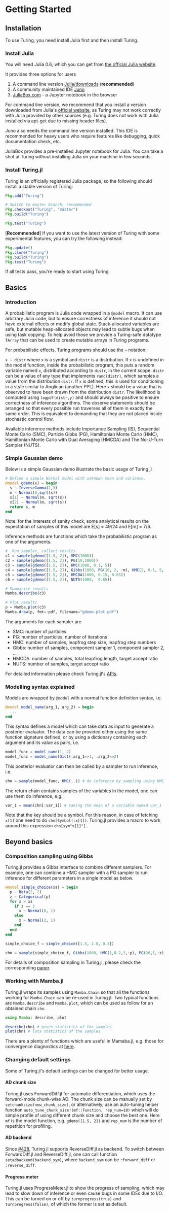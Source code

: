 # Getting Started

## Installation

To use Turing, you need install Julia first and then install Turing.

### Install Julia

You will need Julia 0.6, which you can get from [the official Julia website](http://julialang.org/downloads/).

It provides three options for users

1. A command line version [Julia/downloads](http://julialang.org/downloads/) (**recommended**)
2. A community maintained IDE [Juno](http://www.junolab.org/)
3. [JuliaBox.com](https://www.juliabox.com/) - a Jupyter notebook in the browser

For command line version, we recommend that you install a version downloaded from Julia's [official website](http://julialang.org/downloads/), as Turing may not work correctly with Julia provided by other sources (e.g. Turing does not work with Julia installed via apt-get due to missing header files).

Juno also needs the command line version installed. This IDE is recommended for heavy users who require features like debugging, quick documentation check, etc.

JuliaBox provides a pre-installed Jupyter notebook for Julia. You can take a shot at Turing without installing Julia on your machine in few seconds.

### Install Turing.jl

Turing is an officially registered Julia package, so the following should install a stable version of Turing:

```julia
Pkg.add("Turing")

# Switch to master branch; recommended
Pkg.checkout("Turing", "master")
Pkg.build("Turing")

Pkg.test("Turing")
```

[**Recommended**] If you want to use the latest version of Turing with some experimental features, you can try the following instead:

```julia
Pkg.update()
Pkg.clone("Turing")
Pkg.build("Turing")
Pkg.test("Turing")
```

If all tests pass, you're ready to start using Turing.

## Basics

### Introduction

A probabilistic program is Julia code wrapped in a `@model` macro. It can use arbitrary Julia code, but to ensure correctness of inference it should not have external effects or modify global state. Stack-allocated variables are safe, but mutable heap-allocated objects may lead to subtle bugs when using task copying. To help avoid those we provide a Turing-safe datatype `TArray` that can be used to create mutable arrays in Turing programs.

For probabilistic effects, Turing programs should use the `~` notation:

`x ~ distr` where `x` is a symbol and `distr` is a distribution. If `x` is undefined in the model function, inside the probabilistic program, this puts a random variable named `x`, distributed according to `distr`, in the current scope. `distr` can be a value of any type that implements `rand(distr)`, which samples a value from the distribution `distr`. If `x` is defined, this is used for conditioning in a style similar to Anglican (another PPL). Here `x` should be a value that is observed to have been drawn from the distribution `distr`. The likelihood is computed using `logpdf(distr,y)` and should always be positive to ensure correctness of inference algorithms. The observe statements should be arranged so that every possible run traverses all of them in exactly the same order. This is equivalent to demanding that they are not placed inside stochastic control flow.

Available inference methods include  Importance Sampling (IS), Sequential Monte Carlo (SMC), Particle Gibbs (PG), Hamiltonian Monte Carlo (HMC), Hamiltonian Monte Carlo with Dual Averaging (HMCDA) and The No-U-Turn Sampler (NUTS).

### Simple Gaussian demo

Below is a simple Gaussian demo illustrate the basic usage of Turing.jl

```julia
# Define a simple Normal model with unknown mean and variance.
@model gdemo(x) = begin
  s ~ InverseGamma(2,3)
  m ~ Normal(0,sqrt(s))
  x[1] ~ Normal(m, sqrt(s))
  x[2] ~ Normal(m, sqrt(s))
  return s, m
end
```

Note: for the interests of sanity check, some analytical results on the expectation of samples of this model are E[s] = 49/24 and E[m] = 7/6.

Inference methods are functions which take the probabilistic program as one of the arguments.

```julia
#  Run sampler, collect results
c1 = sample(gdemo([1.5, 2]), SMC(1000))
c2 = sample(gdemo([1.5, 2]), PG(10,1000))
c3 = sample(gdemo([1.5, 2]), HMC(1000, 0.1, 5))
c4 = sample(gdemo([1.5, 2]), Gibbs(1000, PG(10, 2, :m), HMC(2, 0.1, 5, :s)))
c5 = sample(gdemo([1.5, 2]), HMCDA(1000, 0.15, 0.65))
c6 = sample(gdemo([1.5, 2]), NUTS(1000,  0.65))

# Summarise results
Mamba.describe(c3)

# Plot results
p = Mamba.plot(c3)
Mamba.draw(p, fmt=:pdf, filename="gdemo-plot.pdf")
```

The arguments for each sampler are

* SMC: number of particles
* PG: number of particles, number of iterations
* HMC: number of samples, leapfrog step size, leapfrog step numbers
* Gibbs: number of samples, component sampler 1, component sampler 2, ...
* HMCDA: number of samples, total leapfrog length, target accept ratio
* NUTS: number of samples, target accept ratio

For detailed information please check Turing.jl's [APIs](https://github.com/yebai/Turing.jl/wiki/APIs).

### Modelling syntax explained

Models are wrapped by `@model` with a normal function definition syntax, i.e.

```julia
@model model_name(arg_1, arg_2) = begin
  ...
end
```

This syntax defines a model which can take data as input to generate a posterior evaluator. The data can be provided either using the same function signature defined, or by using a dictionary containing each argument and its value as pairs, i.e.

```julia
model_func = model_name(1, 2)
model_func = model_name(Dict(:arg_1=>1, :arg_2=>2)
```

This posterior evaluator can then be called by a sampler to run inference, i.e.

```julia
chn = sample(model_func, HMC(..)) # do inference by sampling using HMC
```

The return chain contains samples of the variables in the model, one can use them do inference, e.g.

```julia
var_1 = mean(chn[:var_1]) # taking the mean of a variable named var_1
```

Note that the key should be a symbol. For this reason, in case of fetching `x[1]` one need to do `chn[Symbol(:x[1])`. Turing.jl provides a macro to work around this expression `chn[sym"x[1]"]`.

## Beyond basics

### Composition sampling using Gibbs

Turing.jl provides a Gibbs interface to combine different samplers. For example, one can combine a HMC sampler with a PG sampler to run inference for different parameters in a single model as below.

```julia
@model simple_choice(xs) = begin
  p ~ Beta(2, 2)
  z ~ Categorical(p)
  for x = xs
    if z == 1
      x ~ Normal(0, 1)
    else
      x ~ Normal(2, 1)
    end
  end
end

simple_choice_f = simple_choice([1.5, 2.0, 0.3])

chn = sample(simple_choice_f, Gibbs(1000, HMC(1,0.2,3,:p), PG(20,1,:z))
```

For details of composition sampling in Turing.jl, please check the corresponding [paper](http://xuk.ai/assets/aistats2018-turing.pdf).

### Working with Mamba.jl

Turing.jl wraps its samples using `Mamba.Chain` so that all the functions working for `Mamba.Chain` can be re-used in Turing.jl. Two typical functions are `Mamba.describe` and `Mamba.plot`, which can be used as follow for an obtained chain `chn`.

```julia
using Mamba: describe, plot

describe(chn) # gives statistics of the samples
plot(chn) # lots statistics of the samples
```

There are a plenty of functions which are useful in Mamaba.jl, e.g. those for convergence diagnostics at [here](http://mambajl.readthedocs.io/en/latest/tutorial.html#convergence-diagnostics).

### Changing default settings

Some of Turing.jl's default settings can be changed for better usage.

#### AD chunk size

Turing.jl uses ForwardDiff.jl for automatic differentiation, which uses the forward-mode chunk-wise AD. The chunk size can be manually set by `setchunksize(new_chunk_size)`, or alternatively, use an auto-tuning helper function `auto_tune_chunk_size!(mf::Function, rep_num=10)` which will do simple profile of using different chunk size and choose the best one. Here `mf` is the model function, e.g. `gdemo([1.5, 2])` and `rep_num` is the number of repetition for profiling.

#### AD backend

Since [#428](https://github.com/yebai/Turing.jl/pull/428), Turing.jl supports ReverseDiff.jl as backend. To switch between ForwardDiff.jl and ReverseDiff.jl, one can call function `setadbackend(backend_sym)`, where `backend_sym` can be `:forward_diff` or `:reverse_diff`.

#### Progress meter

Turing.jl uses ProgressMeter.jl to show the progress of sampling, which may lead to slow down of inference or even cause bugs in some IDEs due to I/O. This can be turned on or off by `turnprogress(true)` and `turnprogress(false)`, of which the former is set as default.
